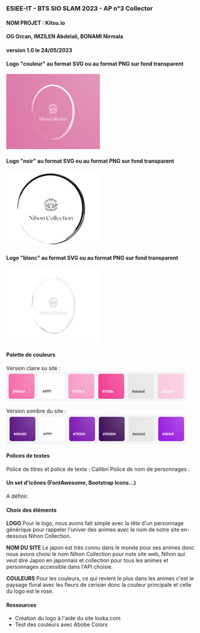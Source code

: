 ### ESIEE-IT - BTS SIO SLAM 2023 - AP n°3 Collector
#### NOM PROJET : Kitsu.io
#### OG Orcan, IMZILEN Abdelali, BONAMI Nirmala
#### version 1.0 le 24/05/2023

#### Logo "couleur" au format SVG ou au format PNG sur fond transparent  
<img src="image/logo.png" alt= “Logo” width="250" height="200">

#### Logo "noir" au format SVG ou au format PNG sur fond transparent  
<img src="image/image_transparente_noir.png" alt= “Logo” width="250" height="200">

#### Logo "blanc" au format SVG ou au format PNG sur fond transparent  
<img src="image/image_transparente_blanche.png" alt= “Logo” width="250" height="200">

#### Palette de couleurs 
Version claire su site : 
<img src="image/couleur.png" alt= “palette” width="480" height="80">

Version sombre du site :
<img src="image/couleur.sombre.png" alt= “palete” width="480" height="80">
#### Polices de textes
Police de titres et police de texte : Callibri
Police de nom de personnages : 

#### Un set d'icônes (FontAwesome, Bootstrap Icons...)  
A définir.

#### Choix des éléments
**LOGO**
Pour le logo, nous avons fait simple avec la tête d'un personnage générique pour rappeler l'univer des animes avec le nom de notre site en-dessous Nihon Collection.   

**NOM DU SITE**
Le japon est très connu dans le monde pour ses animes donc nous avons choisi le nom Nihon Collection pour note site web, Nihon qui veut dire Japon en japonnais et collection pour tous les animes et personnages accessible dans l'API choisie. 

**COULEURS**
Pour les couleurs, ce qui revient le plus dans les animes c'est le paysage floral avec les fleurs de cerisier donc la couleur principale et celle du logo est le rose.

#### Ressources
- Création du logo à l'aide du site looka.com  
- Test des couleurs avec Abobe Colors
